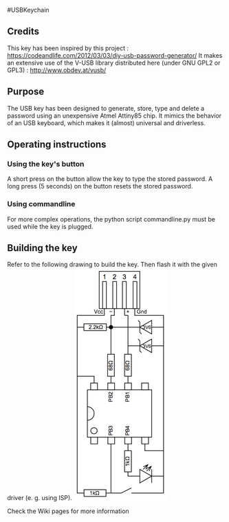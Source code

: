 #USBKeychain

## Credits
This key has been inspired by this project : https://codeandlife.com/2012/03/03/diy-usb-password-generator/
It makes an extensive use of the V-USB library distributed here (under GNU GPL2 or GPL3) : http://www.obdev.at/vusb/ 

## Purpose
The USB key has been designed to generate, store, type and delete a password using an unexpensive Atmel Attiny85 chip. It mimics the behavior of an USB keyboard, which makes it (almost) universal and driverless.

## Operating instructions
### Using the key's button
A short press on the button allow the key to type the stored password.
A long press (5 seconds) on the button resets the stored password.
### Using commandline
For more complex operations, the python script commandline.py must be used while the key is plugged.

## Building the key
Refer to the following drawing to build the key. Then flash it with the given driver (e. g. using ISP).
![Diagram](https://github.com/clsergent/USBKeychain/blob/master/Images/Diagram.jpg)


Check the Wiki pages for more information
